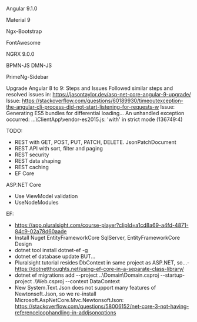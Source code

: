 ﻿Angular 9.1.0

Material 9

Ngx-Bootstrap

FontAwesome

NGRX 9.0.0

BPMN-JS
DMN-JS

PrimeNg-Sidebar

Upgrade Angular 8 to 9: Steps and Issues
Followed similar steps and resolved issues in: https://jasontaylor.dev/asp-net-core-angular-9-upgrade/
Issue: https://stackoverflow.com/questions/60189930/timeoutexception-the-angular-cli-process-did-not-start-listening-for-requests-w
Issue: Generating ES5 bundles for differential loading... An unhandled exception occurred: ...\ClientApp\vendor-es2015.js: 'with' in strict mode (136749:4)


TODO:
- REST with GET, POST, PUT, PATCH, DELETE. JsonPatchDocument
- REST API with sort, filter and paging
- REST security
- REST data shaping
- REST caching
- EF Core

ASP.NET Core 
- Use ViewModel validation
- UseNodeModules

EF:
- https://app.pluralsight.com/course-player?clipId=a1cd8a69-a4fd-4871-84c9-02a78d60aade
- Install Nuget EntityFrameworkCore SqlServer, EntityFrameworkCore Design
- dotnet tool install dotnet-ef -g
- dotnet ef database update BUT... 
- Pluralsight tutorial resides DbContext in same project as ASP.NET, so...- https://dotnetthoughts.net/using-ef-core-in-a-separate-class-library/
- dotnet ef migrations add <Name> --project ..\Domain\Domain.csproj --startup-project .\Web.csproj --context DataContext
- New System.Text.Json does not support many features of Newtonsoft.Json, so we re-install Microsoft.AspNetCore.Mvc.NewtonsoftJson: https://stackoverflow.com/questions/58006152/net-core-3-not-having-referenceloophandling-in-addjsonoptions
